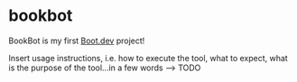 # bookbot

BookBot is my first [Boot.dev](https://www.boot.dev) project!

Insert usage instructions, i.e. how to execute the tool, what to expect, what is the purpose of the tool...in a few words --> TODO